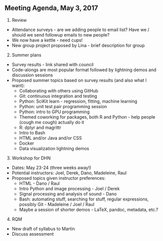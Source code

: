 ## Meeting Agenda, May 3, 2017

1. Review 
 * Attendance surveys - are we adding people to email list? Have we / should we send followup emails to new people? 
 * We now have a kettle - need cups!
 * New group project proposed by Lina - brief description for group

2. Summer plans
 * Survey results - link shared with council
 * Code-alongs are most popular format followed by lightning demos and discussion sessions
 * Proposed summer topics based on survey results (and also what I want):
	* Collaborating with others using GitHub
	* Git: continuous integration and testing
	* Python: SciKit learn - regression, fitting, machine learning
	* Python: unit test pair programming session
	* Python: intro to GPU programming
	* Themed coworking for packages, both R and Python - help people (cough me cough) actually do it
	* R: dplyr and magrittr
	* Intro to Bash
	* HTML and/or Java and/or CSS
	* Docker
	* Data visualization lightning demos

3. Workshop for DHN
 * Dates: May 23-24 (three weeks away!)
 * Potential instructors: Joel, Derek, Dano, Madeleine, Raul
 * Proposed topics given instructor preferences:
	* HTML - Dano / Raul
	* Intro Python and image processing - Joel / Derek
	* Signal processing and analysis of sound - Dano
	* Bash: automating stuff, searching for stuff, regular expressions, possibly Git - Madeleine / Joel / Raul
	* Maybe a session of shorter demos - LaTeX, pandoc, metadata, etc.? 

4. RQM
 * New draft of syllabus to Martin
 * Discuss assessment 

